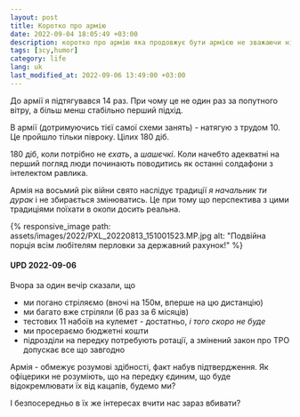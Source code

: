 ```yaml
---
layout: post
title: Коротко про армію
date: 2022-09-04 18:05:49 +03:00
description: коротко про армію яка продовжує бути армією не зважаючи ні на що
tags: [зсу,humor]
category: life
lang: uk
last_modified_at: 2022-09-06 13:49:00 +03:00
---
```


До армії я підтягувався 14 раз.
При чому це не один раз за попутного вітру, а більш менш стабільно перший підхід.

В армії (дотримуючись тієї самої схеми занять) - натягую з трудом 10. Це пройшло тільки півроку. 
Цілих 180 діб.

180 діб, коли потрібно не _єхать_, а _шашєчкі_.
Коли начебто адекватні на перший погляд люди починають поводитись як останні солдафони з інтелектом равлика.
 
Армія на восьмий рік війни свято наслідує традиції _я начальник ти дурак_ і не збирається змінюватись.
Це при тому що перспектива з цими традиціями поїхати в окопи досить реальна.

{% responsive_image path: assets/images/2022/PXL_20220813_151001523.MP.jpg alt: "Подвійна порція всім любітелям перловки за державний рахунок!" %}

#### UPD 2022-09-06
Вчора за один вечір сказали, що
- ми погано стріляємо (вночі на 150м, вперше на цю дистанцію)
- ми багато вже стріляли (6 раз за 6 місяців)
- тестових 11 набоїв на кулемет - достатньо, _і того скоро не буде_
- ми просераємо бюджетні кошти
- підрозділи на передку потребують ротації, а змінений закон про ТРО допускає все що завгодно

Армія - обмежує розумові здібності, факт набув підтвердження. 
Як офіцерики не розуміють, що на передку єдиним, що буде відокремлювати їх від кацапів, будемо ми?

І безпосередньо в їх же інтересах вчити нас зараз вбивати?
